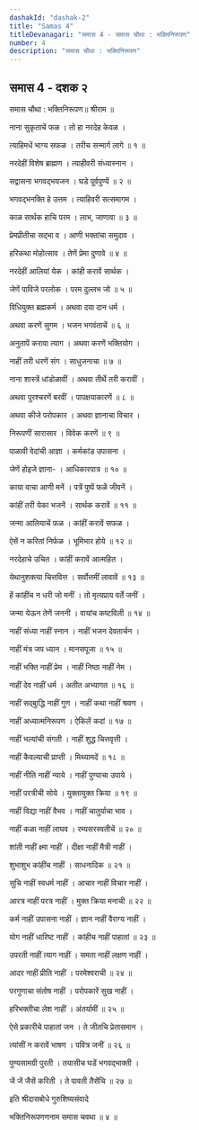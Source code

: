 ```yaml
---
dashakId: "dashak-2"
title: "Samas 4"
titleDevanagari: "समास 4 - समास चौथा : भक्तिनिरूपण"
number: 4
description: "समास चौथा : भक्तिनिरूपण"
---
```


## समास 4 - दशक २

समास चौथा : भक्तिनिरूपण॥ श्रीराम ॥

नाना सुकृताचें फळ । तो हा नरदेह केवळ ।

त्याहिमधें भाग्य सफळ । तरीच सन्मार्ग लागे ॥ १ ॥

नरदेहीं विशेष ब्राह्मण । त्याहीवरी संध्यास्नान ।

सद्वासना भगवद्भयजन । घडे पूर्वपुण्यें ॥ २ ॥

भगवद्भनक्ति हे उत्तम । त्याहिवरी सत्समागम ।

काळ सार्थक हाचि परम । लाभ, जाणावा ॥ ३ ॥

प्रेमप्रीतीचा सद्भा व । आणी भक्तांचा समुदाव ।

हरिकथा मोहोत्साव । तेणें प्रेमा दुणावे ॥ ४ ॥

नरदेहीं आलियां येक । कांही करावें सार्थक ।

जेणें पाविजे परलोक । परम दुल्लभ जो ॥ ५ ॥

विधियुक्त ब्रह्मकर्म । अथवा दया दान धर्म ।

अथवा करणें सुगम । भजन भगवंताचें ॥ ६ ॥

अनुतापें करावा त्याग । अथवा करणें भक्तियोग ।

नाहीं तरी धरणें संग । साधुजनाचा ॥ ७ ॥

नाना शास्त्रें धांडोळावीं । अथवा तीर्थे तरी करावीं ।

अथवा पुरश्चरणें बरवीं । पापक्षयाकारणें ॥ ८ ॥

अथवा कीजे परोपकार । अथवा ज्ञानाचा विचार ।

निरूपणीं सारासार । विवेक करणें ॥ ९ ॥

पाळावी वेदांची आज्ञा । कर्मकांड उपासना ।

जेणें हो‍इजे ज्ञाना- । आधिकारपात्र ॥ १० ॥

काया वाचा आणी मनें । पत्रें पुष्पें फळें जीवनें ।

कांहीं तरी येका भजनें । सार्थक करावें ॥ ११ ॥

जन्मा आलियाचें फळ । कांहीं करावें सफळ ।

ऐसें न करितां निर्फळ । भूमिभार होये ॥ १२ ॥

नरदेहाचे उचित । कांहीं करावें आत्महित ।

येथानुशक्त्या चित्तवित्त । सर्वोत्तमीं लावावें ॥ १३ ॥

हें कांहींच न धरी जो मनीं । तो मृत्यप्राय वर्ते जनीं ।

जन्मा ये‍ऊन तेणें जननी । वायांच कष्टविली ॥ १४ ॥

नाहीं संध्या नाहीं स्नान । नाहीं भजन देवतार्चन ।

नाहीं मंत्र जप ध्यान । मानसपूजा ॥ १५ ॥

नाहीं भक्ति नाहीं प्रेम । नाहीं निष्ठा नाहीं नेम ।

नाहीं देव नाहीं धर्म । अतीत अभ्यागत ॥ १६ ॥

नाहीं सद्बुाद्धि नाहीं गुण । नाहीं कथा नाहीं श्रवण ।

नाहीं अध्यात्मनिरूपण । ऐकिलें कदां ॥ १७ ॥

नाहीं भल्यांची संगती । नाहीं शुद्ध चित्तवृत्ती ।

नाहीं कैवल्याची प्राप्ती । मिथ्यामदें ॥ १८ ॥

नाहीं नीति नाहीं न्याये । नाहीं पुण्याचा उपाये ।

नाहीं परत्रीची सोये । युक्तायुक्त क्रिया ॥ १९ ॥

नाहीं विद्या नाहीं वैभव । नाहीं चातुर्याचा भाव ।

नाहीं कळा नाहीं लाघव । रम्यसरस्वतीचें ॥ २० ॥

शांती नाहीं क्ष्मा नाहीं । दीक्षा नाहीं मैत्री नाहीं ।

शुभाशुभ कांहींच नाहीं । साधनादिक ॥ २१ ॥

सुचि नाहीं स्वधर्म नाहीं । आचार नाहीं विचार नाहीं ।

आरत्र नाहीं परत्र नाहीं । मुक्त क्रिया मनाची ॥ २२ ॥

कर्म नाहीं उपासना नाहीं । ज्ञान नाहीं वैराग्य नाहीं ।

योग नाहीं धारिष्ट नाहीं । कांहीच नाहीं पाहातां ॥ २३ ॥

उपरती नाहीं त्याग नाहीं । समता नाहीं लक्षण नाहीं ।

आदर नाहीं प्रीति नाहीं । परमेश्वराची ॥ २४ ॥

परगुणाचा संतोष नाहीं । परोपकारें सुख नाहीं ।

हरिभक्तीचा लेश नाहीं । अंतर्यामीं ॥ २५ ॥

ऐसे प्रकारीचे पाहातां जन । ते जीतचि प्रेतासमान ।

त्यांसीं न करावें भाषण । पवित्र जनीं ॥ २६ ॥

पुण्यसामग्री पुरती । तयासीच घडें भगवद्भाक्ती ।

जें जें जैसें करिती । ते पावती तैसेंचि ॥ २७ ॥

इति श्रीदासबोधे गुरुशिष्यसंवादे

भक्तिनिरूपणणनाम समास चवथा ॥ ४ ॥